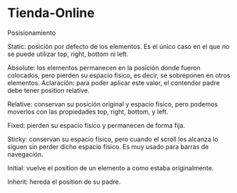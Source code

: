# Tienda-Online

Posisionamiento

Static: posición por defecto de los elementos.
Es el único caso en el que no se puede utilizar top, right, bottom ni left.

Absolute: los elementos permanecen en la posición donde fueron colocados, pero pierden su espacio físico, es decir, se sobreponen en otros elementos. Aclaración: para poder aplicar este valor, el contendor padre debe tener position relative.

Relative: conservan su posición original y espacio físico, pero podemos moverlos con las propiedades top, right, bottom, y left.

Fixed: pierden su espacio físico y permanecen de forma fija.

Sticky: conservan su espacio físico, pero cuando el scroll los alcanza lo siguen sin perder dicho espacio físico.
Es muy usado para barras de navegación.

Initial: vuelve el position de un elemento a como estaba originalmente.

Inherit: hereda el position de su padre.